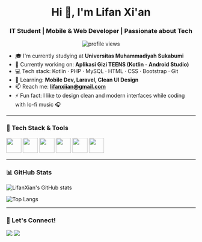 <h1 align="center">Hi 👋, I'm Lifan Xi'an</h1>
<h3 align="center">IT Student | Mobile & Web Developer | Passionate about Tech</h3>

<p align="center">
  <img src="https://komarev.com/ghpvc/?username=LifanXian&label=Profile%20views&color=blueviolet&style=flat" alt="profile views"/>
</p>

- 🎓 I'm currently studying at **Universitas Muhammadiyah Sukabumi**
- 📱 Currently working on: **Aplikasi Gizi TEENS (Kotlin - Android Studio)**
- 💻 Tech stack: Kotlin · PHP · MySQL · HTML · CSS · Bootstrap · Git
- 🌱 Learning: **Mobile Dev, Laravel, Clean UI Design**
- 📫 Reach me: **lifanxiian@gmail.com**
- ⚡ Fun fact: I like to design clean and modern interfaces while coding with lo-fi music 🎧

---

### 🧰 Tech Stack & Tools
<p align="left">
  <img src="https://cdn.jsdelivr.net/gh/devicons/devicon/icons/kotlin/kotlin-original.svg" width="40"/>
  <img src="https://cdn.jsdelivr.net/gh/devicons/devicon/icons/android/android-original.svg" width="40"/>
  <img src="https://cdn.jsdelivr.net/gh/devicons/devicon/icons/php/php-original.svg" width="40"/>
  <img src="https://cdn.jsdelivr.net/gh/devicons/devicon/icons/mysql/mysql-original.svg" width="40"/>
  <img src="https://cdn.jsdelivr.net/gh/devicons/devicon/icons/html5/html5-original.svg" width="40"/>
  <img src="https://cdn.jsdelivr.net/gh/devicons/devicon/icons/css3/css3-original.svg" width="40"/>
</p>

---

### 📊 GitHub Stats
![LifanXian's GitHub stats](https://github-readme-stats.vercel.app/api?username=LifanXian&show_icons=true&theme=radical)

![Top Langs](https://github-readme-stats.vercel.app/api/top-langs/?username=LifanXian&layout=compact&theme=radical)

---

### 🔗 Let's Connect!
<p>
  <a href="mailto:lifanxiian@gmail.com"><img src="https://img.shields.io/badge/Gmail-D14836?style=for-the-badge&logo=gmail&logoColor=white"/></a>
  <a href="https://www.linkedin.com/in/lifanxiian" target="_blank"><img src="https://img.shields.io/badge/LinkedIn-blue?style=for-the-badge&logo=linkedin"/></a>
</p>
